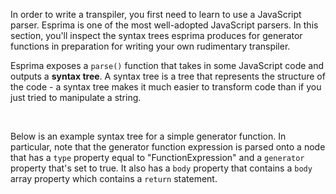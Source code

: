 In order to write a transpiler, you first need to learn to use a JavaScript
parser. Esprima is one of the most well-adopted JavaScript parsers. In this
section, you'll inspect the syntax trees esprima produces for generator
functions in preparation for writing your own rudimentary transpiler.

Esprima exposes a `parse()` function that takes in some JavaScript code and
outputs a **syntax tree**. A syntax tree is a tree that represents the
structure of the code - a syntax tree makes it much easier to transform
code than if you just tried to manipulate a string.

<br>

Below is an example syntax tree for a simple generator function. In particular,
note that the generator function expression is parsed onto a node that has
a `type` property equal to "FunctionExpression" and a `generator` property
that's set to true. It also has a `body` property that contains a `body` array
property which contains a `return` statement.
